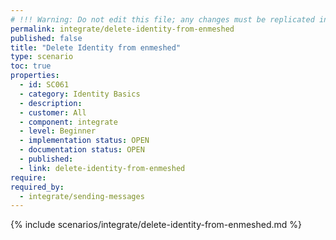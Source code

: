 ```yaml
---
# !!! Warning: Do not edit this file; any changes must be replicated in Excel !!!
permalink: integrate/delete-identity-from-enmeshed
published: false
title: "Delete Identity from enmeshed"
type: scenario
toc: true
properties:
  - id: SC061
  - category: Identity Basics
  - description:
  - customer: All
  - component: integrate
  - level: Beginner
  - implementation status: OPEN
  - documentation status: OPEN
  - published:
  - link: delete-identity-from-enmeshed
require:
required_by:
  - integrate/sending-messages
---
```


{% include scenarios/integrate/delete-identity-from-enmeshed.md %}
